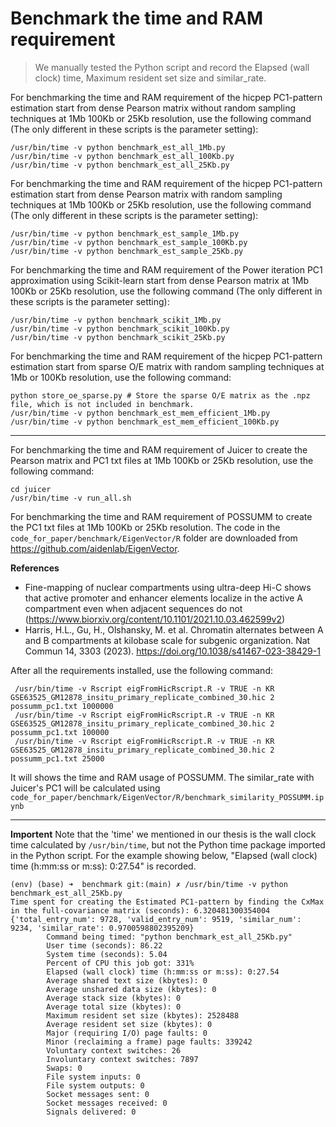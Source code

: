 # Benchmark the time and RAM requirement

> We manually tested the Python script and record the Elapsed (wall clock) time, Maximum resident set size and similar_rate.

For benchmarking the time and RAM requirement of the hicpep PC1-pattern estimation start from dense Pearson matrix without random sampling techniques at 1Mb 100Kb or 25Kb resolution, use the following command (The only different in these scripts is the parameter setting):

```shell
/usr/bin/time -v python benchmark_est_all_1Mb.py 
/usr/bin/time -v python benchmark_est_all_100Kb.py 
/usr/bin/time -v python benchmark_est_all_25Kb.py 
```

For benchmarking the time and RAM requirement of the hicpep PC1-pattern estimation start from dense Pearson matrix with random sampling techniques at 1Mb 100Kb or 25Kb resolution, use the following command (The only different in these scripts is the parameter setting):

```shell
/usr/bin/time -v python benchmark_est_sample_1Mb.py 
/usr/bin/time -v python benchmark_est_sample_100Kb.py 
/usr/bin/time -v python benchmark_est_sample_25Kb.py 
```

For benchmarking the time and RAM requirement of the Power iteration PC1 approximation using Scikit-learn start from dense Pearson matrix  at 1Mb 100Kb or 25Kb resolution, use the following command (The only different in these scripts is the parameter setting):

```shell
/usr/bin/time -v python benchmark_scikit_1Mb.py 
/usr/bin/time -v python benchmark_scikit_100Kb.py 
/usr/bin/time -v python benchmark_scikit_25Kb.py 
```

For benchmarking the time and RAM requirement of the hicpep PC1-pattern estimation start from sparse O/E matrix with random sampling techniques at 1Mb or 100Kb resolution, use the following command:

```shell
python store_oe_sparse.py # Store the sparse O/E matrix as the .npz file, which is not included in benchmark.
/usr/bin/time -v python benchmark_est_mem_efficient_1Mb.py
/usr/bin/time -v python benchmark_est_mem_efficient_100Kb.py
```

---
For benchmarking the time and RAM requirement of Juicer to create the Pearson matrix and PC1 txt files at 1Mb 100Kb or 25Kb resolution, use the following command:

```shell
cd juicer
/usr/bin/time -v run_all.sh
```

For benchmarking the time and RAM requirement of POSSUMM to create the PC1 txt files at 1Mb 100Kb or 25Kb resolution. The code in the `code_for_paper/benchmark/EigenVector/R` folder are downloaded from https://github.com/aidenlab/EigenVector.

**References**  
* Fine-mapping of nuclear compartments using ultra-deep Hi-C shows that active promoter and enhancer elements localize in the active A compartment even when adjacent sequences do not (https://www.biorxiv.org/content/10.1101/2021.10.03.462599v2)
* Harris, H.L., Gu, H., Olshansky, M. et al. Chromatin alternates between A and B compartments at kilobase scale for subgenic organization. Nat Commun 14, 3303 (2023). https://doi.org/10.1038/s41467-023-38429-1

After all the requirements installed, use the following command:

```shell
 /usr/bin/time -v Rscript eigFromHicRscript.R -v TRUE -n KR GSE63525_GM12878_insitu_primary_replicate_combined_30.hic 2 possumm_pc1.txt 1000000
 /usr/bin/time -v Rscript eigFromHicRscript.R -v TRUE -n KR GSE63525_GM12878_insitu_primary_replicate_combined_30.hic 2 possumm_pc1.txt 100000
 /usr/bin/time -v Rscript eigFromHicRscript.R -v TRUE -n KR GSE63525_GM12878_insitu_primary_replicate_combined_30.hic 2 possumm_pc1.txt 25000
```
It will shows the time and RAM usage of POSSUMM. The similar_rate with Juicer's PC1 will be calculated using `code_for_paper/benchmark/EigenVector/R/benchmark_similarity_POSSUMM.ipynb`

---
**Importent**
Note that the 'time' we mentioned in our thesis is the wall clock time calculated by `/usr/bin/time`, but not the Python time package imported in the Python script. 
For the example showing below, "Elapsed (wall clock) time (h:mm:ss or m:ss): 0:27.54" is recorded.

```code
(env) (base) ➜  benchmark git:(main) ✗ /usr/bin/time -v python benchmark_est_all_25Kb.py
Time spent for creating the Estimated PC1-pattern by finding the CxMax in the full-covariance matrix (seconds): 6.320481300354004
{'total_entry_num': 9728, 'valid_entry_num': 9519, 'similar_num': 9234, 'similar_rate': 0.9700598802395209}
        Command being timed: "python benchmark_est_all_25Kb.py"
        User time (seconds): 86.22
        System time (seconds): 5.04
        Percent of CPU this job got: 331%
        Elapsed (wall clock) time (h:mm:ss or m:ss): 0:27.54
        Average shared text size (kbytes): 0
        Average unshared data size (kbytes): 0
        Average stack size (kbytes): 0
        Average total size (kbytes): 0
        Maximum resident set size (kbytes): 2528488
        Average resident set size (kbytes): 0
        Major (requiring I/O) page faults: 0
        Minor (reclaiming a frame) page faults: 339242
        Voluntary context switches: 26
        Involuntary context switches: 7897
        Swaps: 0
        File system inputs: 0
        File system outputs: 0
        Socket messages sent: 0
        Socket messages received: 0
        Signals delivered: 0
```
